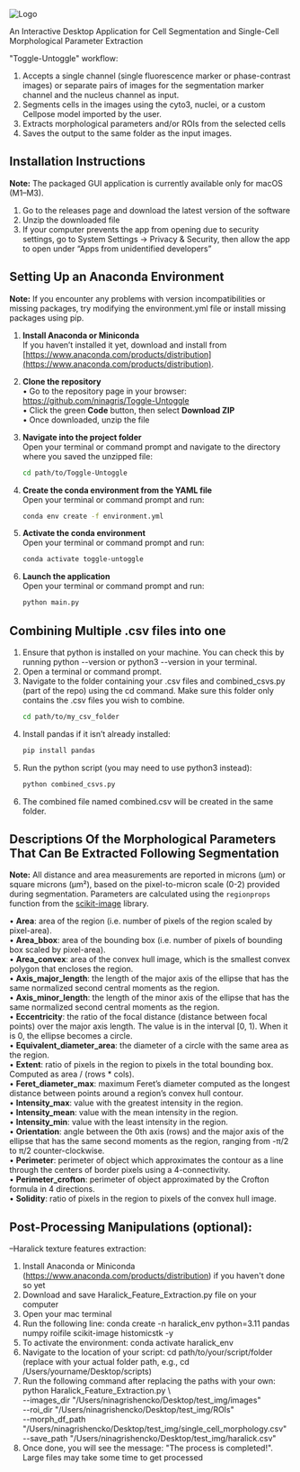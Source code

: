 ![Logo](https://github.com/ninagris/Toggle-Untoggle/blob/main/icons/logo.png)

An Interactive Desktop Application for Cell Segmentation and Single-Cell Morphological Parameter Extraction

"Toggle-Untoggle" workflow:

1. Accepts a single channel (single fluorescence marker or phase-contrast images) or separate pairs of images for the segmentation marker channel and the nucleus channel as input.
2. Segments cells in the images using the cyto3, nuclei, or a custom Cellpose model imported by the user.
3. Extracts morphological parameters and/or ROIs from the selected cells
4. Saves the output to the same folder as the input images. 

## Installation Instructions

**Note:** The packaged GUI application is currently available only for macOS (M1–M3).

1. Go to the releases page and download the latest version of the software
2. Unzip the downloaded file
3. If your computer prevents the app from opening due to security settings, go to System Settings → Privacy & Security, then allow the app to open under “Apps from unidentified developers”

## Setting Up an Anaconda Environment

**Note:** If you encounter any problems with version incompatibilities or missing packages, try modifying the environment.yml file or install missing packages using pip.

1. **Install Anaconda or Miniconda**  
   If you haven’t installed it yet, download and install from  
   [https://www.anaconda.com/products/distribution](https://www.anaconda.com/products/distribution).

2. **Clone the repository**  
   • Go to the repository page in your browser: https://github.com/ninagris/Toggle-Untoggle  
   • Click the green **Code** button, then select **Download ZIP**  
   • Once downloaded, unzip the file

3. **Navigate into the project folder**  
   Open your terminal or command prompt and navigate to the directory where you saved the unzipped file:  
   ```bash
   cd path/to/Toggle-Untoggle

4. **Create the conda environment from the YAML file**  
   Open your terminal or command prompt and run:  
   ```bash
   conda env create -f environment.yml

5. **Activate the conda environment**  
   Open your terminal or command prompt and run:  
   ```bash
   conda activate toggle-untoggle

6. **Launch the application**  
   Open your terminal or command prompt and run:  
   ```bash
   python main.py

## Combining Multiple .csv files into one
1. Ensure that python is installed on your machine. You can check this by running python --version or python3 --version in your terminal.
2. Open a terminal or command prompt.
3. Navigate to the folder containing your .csv files and combined_csvs.py (part of the repo) using the cd command. Make sure this folder only contains the .csv files you wish to combine.
   ```bash
   cd path/to/my_csv_folder
4. Install pandas if it isn’t already installed:
   ```bash
   pip install pandas
5. Run the python script (you may need to use python3 instead):
   ```bash
   python combined_csvs.py
6. The combined file named combined.csv will be created in the same folder.

## Descriptions Of the Morphological Parameters That Can Be Extracted Following Segmentation

**Note:** All distance and area measurements are reported in microns (µm) or square microns (µm²), based on the pixel-to-micron scale (0-2) provided during segmentation. Parameters are calculated using the `regionprops` function from the [scikit-image](https://scikit-image.org/docs/0.24.x/api/skimage.measure.html#skimage.measure.regionprops) library.

• **Area**: area of the region (i.e. number of pixels of the region scaled by pixel-area).  
• **Area_bbox**: area of the bounding box (i.e. number of pixels of bounding box scaled by pixel-area).  
• **Area_convex**: area of the convex hull image, which is the smallest convex polygon that encloses the region.  
• **Axis_major_length**: the length of the major axis of the ellipse that has the same normalized second central moments as the region.  
• **Axis_minor_length**: the length of the minor axis of the ellipse that has the same normalized second central moments as the region.  
• **Eccentricity**: the ratio of the focal distance (distance between focal points) over the major axis length. The value is in the interval [0, 1). When it is 0, the ellipse becomes a circle.  
• **Equivalent_diameter_area**: the diameter of a circle with the same area as the region.  
• **Extent**: ratio of pixels in the region to pixels in the total bounding box. Computed as area / (rows * cols).  
• **Feret_diameter_max**: maximum Feret’s diameter computed as the longest distance between points around a region’s convex hull contour.  
• **Intensity_max**: value with the greatest intensity in the region.  
• **Intensity_mean**: value with the mean intensity in the region.  
• **Intensity_min**: value with the least intensity in the region.  
• **Orientation**: angle between the 0th axis (rows) and the major axis of the ellipse that has the same second moments as the region, ranging from -π/2 to π/2 counter-clockwise.  
• **Perimeter**: perimeter of object which approximates the contour as a line through the centers of border pixels using a 4-connectivity.  
• **Perimeter_crofton**: perimeter of object approximated by the Crofton formula in 4 directions.  
• **Solidity**: ratio of pixels in the region to pixels of the convex hull image.

## Post-Processing Manipulations (optional):

–Haralick texture features extraction:
1. Install Anaconda or Miniconda (https://www.anaconda.com/products/distribution) if you haven't done so yet
2. Download and save Haralick_Feature_Extraction.py file on your computer
3. Open your mac terminal
4. Run the following line: conda create -n haralick_env python=3.11 pandas numpy roifile scikit-image histomicstk -y
5. To activate the environment: conda activate haralick_env
6. Navigate to the location of your script: cd path/to/your/script/folder (replace with your actual folder path, e.g., cd /Users/yourname/Desktop/scripts)
7. Run the following command after replacing the paths with your own: python Haralick_Feature_Extraction.py \                  
  --images_dir "/Users/ninagrishencko/Desktop/test_img/images" \
  --roi_dir "/Users/ninagrishencko/Desktop/test_img/ROIs" \
  --morph_df_path "/Users/ninagrishencko/Desktop/test_img/single_cell_morphology.csv" \
  --save_path "/Users/ninagrishencko/Desktop/test_img/haralick.csv"
8. Once done, you will see the message: "The process is completed!". Large files may take some time to get processed



